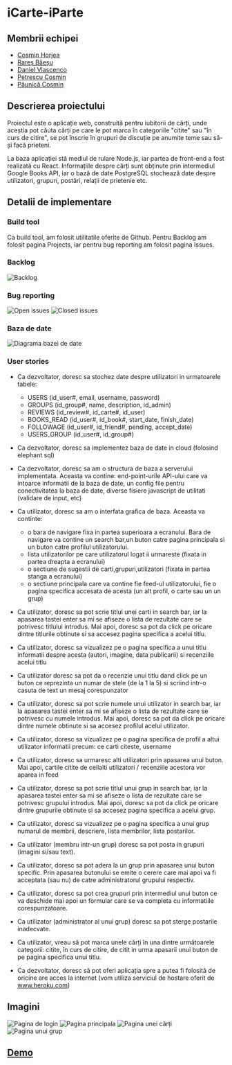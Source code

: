
# iCarte-iParte

## Membrii echipei
- [Cosmin Horjea](https://github.com/CosminHorjea)
- [Rareș Băeșu](https://github.com/raresGabriel01)
- [Daniel Vlascenco](https://github.com/VLCDaniel)
- [Petrescu Cosmin](https://github.com/cosminbvb)
- [Păunică Cosmin](https://github.com/cosmin-paunica)

## Descrierea proiectului
Proiectul este o aplicație web, construită pentru iubitorii de cărți, unde aceștia pot căuta cărți pe care le pot marca în categoriile "citite" sau "în curs de citire", se pot înscrie în grupuri de discuție pe anumite teme sau să-și facă prieteni.

La baza aplicației stă mediul de rulare Node.js, iar partea de front-end a fost realizată cu React. Informațiile despre cărți sunt obținute prin intermediul Google Books API, iar o bază de date PostgreSQL stochează date despre utilizatori, grupuri, postări, relații de prietenie etc.


## Detalii de implementare

### Build tool
Ca build tool, am folosit utilitatile oferite de Github. Pentru Backlog am folosit pagina Projects, iar pentru bug reporting am folosit pagina Issues.

### Backlog
![Backlog](/images/backlog.png "Backlog")

### Bug reporting
![Open issues](/images/bugs_open.jpg "Open issues")
![Closed issues](/images/bugs_closed.jpg "Closed issues")

### Baza de date
![Diagrama bazei de date](/images/diagrama_bd.png "Diagrama bazei de date")

### User stories
- Ca dezvoltator, doresc sa stochez date despre utilizatori in urmatoarele tabele:
  - USERS (id_user#, email, username, password)
  - GROUPS (id_group#, name, description, id_admin)
  - REVIEWS (id_review#, id_carte#, id_user)
  - BOOKS_READ (id_user#, id_book#, start_date, finish_date)
  - FOLLOWAGE (id_user#, id_friend#, pending, accept_date)
  - USERS_GROUP (id_user#, id_group#)

- Ca dezvoltator, doresc sa implementez baza de date in cloud (folosind elephant sql)

- Ca dezvoltator, doresc sa am o structura de baza a serverului implementata. Aceasta va contine: end-point-urile API-ului care va intoarce informatii de la baza de date,
un config file pentru conectivitatea la baza de date, diverse fisiere javascript de utilitati (validare de input, etc)

- Ca utilizator, doresc sa am o interfata grafica de baza. Aceasta va continte: 
	- o bara de navigare fixa in partea superioara a ecranului. Bara de navigare va contine un search bar,un buton catre pagina principala si un buton catre profilul utilizatorului.
	- lista utilizatorilor pe care utilizatorul logat ii urmareste (fixata in partea dreapta a ecranului)
	- o sectiune de sugestii de carti,grupuri,utilizatori (fixata in partea stanga a ecranului)
	- o sectiune principala care va contine fie feed-ul utilizatorului, fie o pagina specifica accesata de acesta (un alt profil, o carte sau un un grup)

- Ca utilizator, doresc sa pot scrie titlul unei carti in search bar, iar la apasarea tastei enter sa mi se afiseze o lista de rezultate care se potrivesc titlului introdus. Mai apoi, doresc sa pot da click pe oricare dintre titlurile obtinute si sa accesez pagina specifica a acelui titlu. 

- Ca utilizator, doresc sa vizualizez pe o pagina specifica a unui titlu informatii despre acesta (autori, imagine, data publicarii) si recenziile acelui titlu

- Ca utilizator doresc sa pot da o recenzie unui titlu dand click pe un buton ce reprezinta un numar de stele (de la 1 la 5) si scriind intr-o casuta de text un mesaj corespunzator

- Ca utilizator, doresc sa pot scrie numele unui utilizator in search bar, iar la apasarea tastei enter sa mi se afiseze o lista de rezultate care se potrivesc cu numele introdus. Mai apoi, doresc sa pot da click pe oricare dintre numele obtinute si sa accesez profilul acelui utilizator.

- Ca utilizator, doresc sa vizualizez pe o pagina specifica de profil a altui utilizator informatii precum: ce carti citeste, username

- Ca utilizator, doresc sa urmaresc alti utilizatori prin apasarea unui buton. Mai apoi, cartile citite de ceilalti utilizatori / recenziile acestora vor aparea in feed

- Ca utilizator, doresc sa pot scrie titlul unui grup in search bar, iar la apasarea tastei enter sa mi se afiseze o lista de rezultate care se potrivesc grupului introdus. Mai apoi, doresc sa pot da click pe oricare dintre grupurile obtinute si sa accesez pagina specifica a acelui grup.

- Ca utilizator, doresc sa vizualizez pe o pagina specifica a unui grup numarul de membrii, descriere, lista membrilor, lista postarilor.

- Ca utilizator (membru intr-un grup) doresc sa pot posta in grupuri (imagini si/sau text).

- Ca utilizator, doresc sa pot adera la un grup prin apasarea unui buton specific. Prin apasarea butonului se emite o cerere care mai apoi va fi acceptata (sau nu) de catre administratorul grupului respectiv.

- Ca utilizator, doresc sa pot crea grupuri prin intermediul unui buton ce va deschide mai apoi un formular care se va completa cu informatiile corespunzatoare.

- Ca utilizator (administrator al unui grup) doresc sa pot sterge postarile inadecvate. 

- Ca utilizator, vreau să pot marca unele cărți în una dintre următoarele categorii: citite, în curs de citire, de citit in urma apasarii unui buton de pe pagina specifica unui titlu.

- Ca dezvoltator, doresc să pot oferi aplicația spre a putea fi folosită de oricine are acces la internet (vom utiliza serviciul de hostare oferit de www.heroku.com)

## Imagini
![Pagina de login](/images/print_1.png "Pagina de login")
![Pagina principala](/images/print_2.png "Pagina principala")
![Pagina unei cărți](/images/print_3.png "Pagina unei cărți")
![Pagina unui grup](/images/print_4.png "Pagina unui grup")

## [Demo](https://youtu.be/9THQCiWEERk) 
